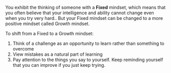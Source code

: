 You exhibit the thinking of someone with a **Fixed** mindset, which means that you often believe that your intelligence and ability cannot change even when you try very hard..  But your Fixed mindset can be changed to a more positive mindset called Growth mindset.

To shift from a Fixed to a Growth mindset:

1.	Think of a challenge as an opportunity to learn rather than something to overcome
2.	View mistakes as a natural part of learning
3.	Pay attention to the things you say to yourself. Keep reminding yourself that you can improve if you just keep trying. 
